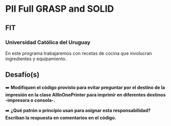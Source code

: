 # PII Full GRASP and SOLID
## FIT
### Universidad Católica del Uruguay

En este programa trabajaremos con recetas de cocina que involucran ingredientes y equipamiento.

## Desafío(s)

️➡️ **Modifiquen el código provisto para evitar preguntar por el destino de la impresión en la clase AllInOnePrinter para imprimir en diferentes destinos -impresora o consola-.**

➡️ **¿Qué patrón o principio usan para asignar esta responsabilidad? Escriban la respuesta en comentarios en el código.**